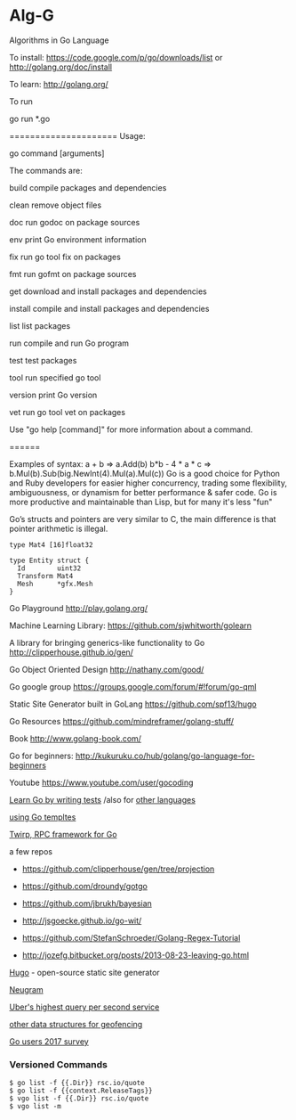 Alg-G
=====
Algorithms in Go Language

To install:
https://code.google.com/p/go/downloads/list
or
http://golang.org/doc/install

To learn:
http://golang.org/


To run

go run *.go


=====================
Usage:

go command [arguments]

The commands are:

build       compile packages and dependencies

clean       remove object files

doc         run godoc on package sources

env         print Go environment information

fix         run go tool fix on packages

fmt         run gofmt on package sources

get         download and install packages and dependencies

install     compile and install packages and dependencies

list        list packages

run         compile and run Go program

test        test packages

tool        run specified go tool

version     print Go version

vet         run go tool vet on packages

Use "go help [command]" for more information about a command.

======

Examples of syntax:
a + b => a.Add(b)
b*b - 4 * a * c => b.Mul(b).Sub(big.NewInt(4).Mul(a).Mul(c))
Go is a good choice for Python and Ruby developers for easier higher concurrency,
trading some flexibility, ambiguousness, or dynamism for better performance & safer code.
Go is more productive and maintainable than Lisp, but for many it's less "fun" 

Go’s structs and pointers are very similar to C, the main difference is that pointer arithmetic is illegal. 

    type Mat4 [16]float32

    type Entity struct {
      Id        uint32
      Transform Mat4
      Mesh      *gfx.Mesh
    }



Go Playground
http://play.golang.org/

Machine Learning Library:
https://github.com/sjwhitworth/golearn

A library for bringing generics-like functionality to Go
http://clipperhouse.github.io/gen/

Go Object Oriented Design
http://nathany.com/good/

Go google group
https://groups.google.com/forum/#!forum/go-qml

Static Site Generator built in GoLang
https://github.com/spf13/hugo

Go Resources
https://github.com/mindreframer/golang-stuff/

Book
http://www.golang-book.com/

Go for beginners:
http://kukuruku.co/hub/golang/go-language-for-beginners

Youtube
https://www.youtube.com/user/gocoding

[Learn Go by writing tests](https://github.com/quii/learn-go-with-tests/tree/master/hello-world) /also for [other languages](http://exercism.io)

[using Go templtes](https://blog.gopheracademy.com/advent-2017/using-go-templates/)


[Twirp, RPC framework for Go](https://blog.twitch.tv/twirp-a-sweet-new-rpc-framework-for-go-5f2febbf35f)

a few repos

+ https://github.com/clipperhouse/gen/tree/projection
+ https://github.com/droundy/gotgo
+ https://github.com/jbrukh/bayesian 
+ http://jsgoecke.github.io/go-wit/
+ https://github.com/StefanSchroeder/Golang-Regex-Tutorial

+ http://jozefg.bitbucket.org/posts/2013-08-23-leaving-go.html


[Hugo](http://themes.gohugo.io) -  open-source static site generator

[Neugram](https://neugram.io/blog/neugram-briefly)

[Uber's highest query per second service](http://eng.uber.com/go-geofence/)

[other data structures for geofencing](https://medium.com/@buckhx/unwinding-uber-s-most-efficient-service-406413c5871d)


[Go users 2017 survey](https://blog.golang.org/survey2017-results)


### Versioned Commands

    $ go list -f {{.Dir}} rsc.io/quote
    $ go list -f {{context.ReleaseTags}}
    $ vgo list -f {{.Dir}} rsc.io/quote
    $ vgo list -m
